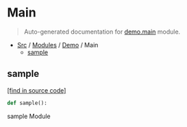 # Main

> Auto-generated documentation for [demo.main](blob/main/demo/main.py) module.

- [Src](../README.md#src-index) / [Modules](../MODULES.md#src-modules) / [Demo](index.md#demo) / Main
    - [sample](#sample)

## sample

[[find in source code]](blob/main/demo/main.py#L2)

```python
def sample():
```

sample Module

